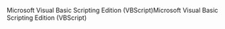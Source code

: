 <span data-ttu-id="68744-101">Microsoft Visual Basic Scripting Edition (VBScript)</span><span class="sxs-lookup"><span data-stu-id="68744-101">Microsoft Visual Basic Scripting Edition (VBScript)</span></span>